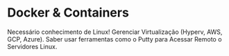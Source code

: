 # Docker & Containers

Necessário conhecimento de Linux!
Gerenciar Virtualização (Hyperv, AWS, GCP, Azure).
Saber usar ferramentas como o Putty para Acessar Remoto o Servidores Linux.
